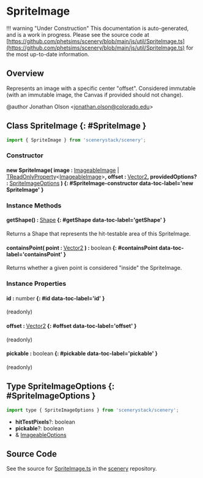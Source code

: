 # SpriteImage

!!! warning "Under Construction"
    This documentation is auto-generated, and is a work in progress. Please see the source code at
    [https://github.com/phetsims/scenery/blob/main/js/util/SpriteImage.ts](https://github.com/phetsims/scenery/blob/main/js/util/SpriteImage.ts) for the most up-to-date information.

## Overview

Represents an image with a specific center "offset". Considered immutable (with an immutable image, the Canvas if
provided should not change).

@author Jonathan Olson &lt;jonathan.olson@colorado.edu&gt;

## Class SpriteImage {: #SpriteImage }


```js
import { SpriteImage } from 'scenerystack/scenery';
```
### Constructor

#### new SpriteImage( image : <span style="font-weight: 400;">[ImageableImage](../scenery/Imageable.md#ImageableImage) | [TReadOnlyProperty](../axon/TReadOnlyProperty.md)&lt;[ImageableImage](../scenery/Imageable.md#ImageableImage)&gt;</span>, offset : <span style="font-weight: 400;">[Vector2](../dot/Vector2.md)</span>, providedOptions? : <span style="font-weight: 400;">[SpriteImageOptions](../scenery/SpriteImage.md#SpriteImageOptions)</span> ) {: #SpriteImage-constructor data-toc-label='new SpriteImage' }

### Instance Methods

#### getShape() : <span style="font-weight: 400;">[Shape](../kite/Shape.md)</span> {: #getShape data-toc-label='getShape' }

Returns a Shape that represents the hit-testable area of this SpriteImage.

#### containsPoint( point : <span style="font-weight: 400;">[Vector2](../dot/Vector2.md)</span> ) : <span style="font-weight: 400;"><span style="color: hsla(calc(var(--md-hue) + 180deg),80%,40%,1);">boolean</span></span> {: #containsPoint data-toc-label='containsPoint' }

Returns whether a given point is considered "inside" the SpriteImage.

### Instance Properties

#### id : <span style="font-weight: 400;"><span style="color: hsla(calc(var(--md-hue) + 180deg),80%,40%,1);">number</span></span> {: #id data-toc-label='id' }

(readonly)

#### offset : <span style="font-weight: 400;">[Vector2](../dot/Vector2.md)</span> {: #offset data-toc-label='offset' }

(readonly)

#### pickable : <span style="font-weight: 400;"><span style="color: hsla(calc(var(--md-hue) + 180deg),80%,40%,1);">boolean</span></span> {: #pickable data-toc-label='pickable' }

(readonly)



## Type SpriteImageOptions {: #SpriteImageOptions }


```js
import type { SpriteImageOptions } from 'scenerystack/scenery';
```


- **hitTestPixels**?: <span style="color: hsla(calc(var(--md-hue) + 180deg),80%,40%,1);">boolean</span>
- **pickable**?: <span style="color: hsla(calc(var(--md-hue) + 180deg),80%,40%,1);">boolean</span>
- &amp; [ImageableOptions](../scenery/Imageable.md#ImageableOptions)




## Source Code

See the source for [SpriteImage.ts](https://github.com/phetsims/scenery/blob/main/js/util/SpriteImage.ts) in the [scenery](https://github.com/phetsims/scenery) repository.
